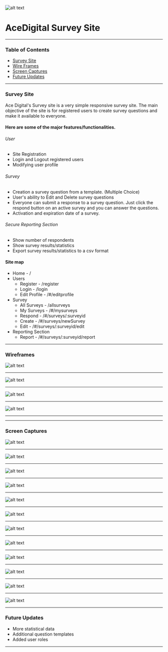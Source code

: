 ![alt text](public/img/logo.png "The ace digital logo")
# AceDigital Survey Site
___
### Table of Contents
* [Survey Site](#survey-site)
* [Wire Frames](#wireframes)
* [Screen Captures](#screen-captures)
* [Future Updates](#future-updates)

___
### Survey Site

Ace Digital's Survey site is a very simple responsive survey site. The main objective of the site is for registered users to create survey questions and make it available to everyone. 

#### Here are some of the major features/functionalities.

###### User
* Site Registration
* Login and Logout registered users
* Modifying user profile

###### Survey
* Creation a survey question from a template. (Multiple Choice)
* User's ability to Edit and Delete survey questions
* Everyone can submit a response to a survey question. Just click the respond button on an active survey and you can answer the questions.
* Activation and expiration date of a survey.

###### Secure Reporting Section
* Show number of respondents
* Show survey results/statistics
* Export survey results/statistics to a csv format

#### Site map
* Home - /
* Users
  * Register - /register
  * Login - /login
  * Edit Profile - /#/editprofile
* Survey
  * All Surveys - /allsurveys
  * My Surveys - /#/mysurveys
  * Respond - /#/surveys/:surveyid
  * Create - /#/surveys/newSurvey
  * Edit - /#/surveys/:surveyid/edit
* Reporting Section
  * Report - /#/surveys/:surveyid/report
  
___
### Wireframes
![alt text](wireframes/editProfile.png "A wireframe sample for the site")
___
![alt text](wireframes/login.png "A wireframe sample for the site")
___
![alt text](wireframes/register.png "A wireframe sample for the site")
___
![alt text](wireframes/surveys.png "A wireframe sample for the site")
___
___
### Screen Captures
![alt text](screenshots/1.png "A screenshot sample of the site")
___
![alt text](screenshots/2.png "A screenshot sample of the site")
___
![alt text](screenshots/3.png "A screenshot sample of the site")
___
![alt text](screenshots/4.png "A screenshot sample of the site")
___
![alt text](screenshots/5.png "A screenshot sample of the site")
___
![alt text](screenshots/6.png "A screenshot sample of the site")
___
![alt text](screenshots/7.png "A screenshot sample of the site")
___
![alt text](screenshots/8.png "A screenshot sample of the site")
___
![alt text](screenshots/9.png "A screenshot sample of the site")
___
![alt text](screenshots/10.png "A screenshot sample of the site")
___
![alt text](screenshots/11.png "A screenshot sample of the site")
___
![alt text](screenshots/12.png "A screenshot sample of the site")

___
### Future Updates
  * More statistical data
  * Additional question templates
  * Added user roles
___

